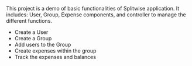 This project is a demo of basic functionalities of Splitwise application. It includes:
User, Group, Expense components, and controller to manage the different functions.

- Create a User
- Create a Group
- Add users to the Group
- Create expenses within the group
- Track the expenses and balances
